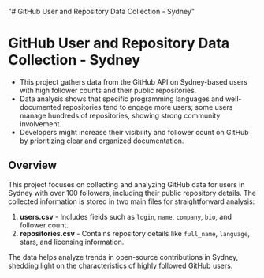 "# GitHub User and Repository Data Collection - Sydney"
# GitHub User and Repository Data Collection - Sydney

- This project gathers data from the GitHub API on Sydney-based users with high follower counts and their public repositories.
- Data analysis shows that specific programming languages and well-documented repositories tend to engage more users; some users manage hundreds of repositories, showing strong community involvement.
- Developers might increase their visibility and follower count on GitHub by prioritizing clear and organized documentation.

## Overview

This project focuses on collecting and analyzing GitHub data for users in Sydney with over 100 followers, including their public repository details. The collected information is stored in two main files for straightforward analysis:
1. **users.csv** - Includes fields such as `login`, `name`, `company`, `bio`, and follower count.
2. **repositories.csv** - Contains repository details like `full_name`, `language`, stars, and licensing information.

The data helps analyze trends in open-source contributions in Sydney, shedding light on the characteristics of highly followed GitHub users.

